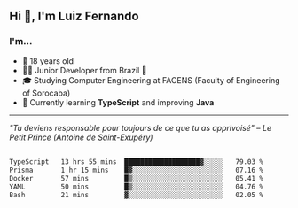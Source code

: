<h2>Hi 👋, I'm Luiz Fernando</h2>

### I'm...
* 🤟 18 years old
* 👨‍💻 Junior Developer from Brazil 💚
* 🎓 Studying Computer Engineering at FACENS (Faculty of Engineering of Sorocaba)
* 🔭 Currently learning **TypeScript** and improving **Java**

---

_"Tu deviens responsable pour toujours de ce que tu as apprivoisé" – Le Petit Prince (Antoine de Saint-Exupéry)_

##

<!--START_SECTION:waka-->

```txt
TypeScript   13 hrs 55 mins  ███████████████████▓░░░░░   79.03 %
Prisma       1 hr 15 mins    █▓░░░░░░░░░░░░░░░░░░░░░░░   07.16 %
Docker       57 mins         █▒░░░░░░░░░░░░░░░░░░░░░░░   05.41 %
YAML         50 mins         █▒░░░░░░░░░░░░░░░░░░░░░░░   04.76 %
Bash         21 mins         ▓░░░░░░░░░░░░░░░░░░░░░░░░   02.05 %
```

<!--END_SECTION:waka-->
